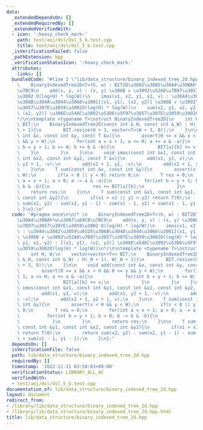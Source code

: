 ```yaml
---
data:
  _extendedDependsOn: []
  _extendedRequiredBy: []
  _extendedVerifiedWith:
  - icon: ':heavy_check_mark:'
    path: test/aoj/dsl/dsl_5_b.test.cpp
    title: test/aoj/dsl/dsl_5_b.test.cpp
  _isVerificationFailed: false
  _pathExtension: hpp
  _verificationStatusIcon: ':heavy_check_mark:'
  attributes:
    links: []
  bundledCode: "#line 2 \"lib/data_structure/binary_indexed_tree_2d.hpp\"\n\n/* \n\
    \    BinaryIndexedTree2D<T>(h, w) : BIT2D\u3092\u30B5\u30A4\u30BAh*w\u3067\u69CB\
    \u7BC9\n    add(x, y, v) : (x, y) \u306B v \u3092\u52A0\u7B97\u3057\u307E\u3059\
    \u3002 O(log(H) * log(W))\n    imos(x1, x2, y1, y2, v) : \u3044\u3082\u3059\u6CD5\
    \u306B\u304A\u3044\u3066\u3001[(x1, y1), (x2, y2)] \u306B v \u3092\u52A0\u7B97\
    \u3057\u307E\u3059\u3002O(log(H) * log(W))\n    sum(x1, y1, x2, y2) : [(x1, y1),\
    \ (x2, y2)] \u306E\u548C\u3092\u53D6\u5F97\u3057\u307E\u3059\u3002O(log(H) * log(W))\n\
    */\n\ntemplate <typename T>\nstruct BinaryIndexedTree2D{\n    int H, W;\n    vector<vector<T>>\
    \ BIT;\n    BinaryIndexedTree2D(const int &_H, const int &_W) : H(_H + 1), W(_W\
    \ + 1){\n        BIT.resize(H + 3, vector<T>(W + 3, 0));\n    }\n\n    void add(const\
    \ int &x, const int &y, const T &v){\n        assert(0 <= x && x < H && 0 <= y\
    \ && y < W);\n        for(int a = x + 1; a <= H; a += a & -a){\n            for(int\
    \ b = y + 1; b <= W; b += b & -b){\n                BIT[a][b] += v;\n        \
    \    }\n        }\n    }\n\n    void imos(const int &x1, const int &y1, const\
    \ int &x2, const int &y2, const T &v){\n        add(x1, y1, v);\n        add(x1,\
    \ y2 + 1, -v);\n        add(x2 + 1, y1, -v);\n        add(x2 + 1, y2 + 1, v);\n\
    \    }\n\n    T sum(const int &x, const int &y){\n        assert(x < H && y <\
    \ W);\n        if(x < 0 || y < 0) return 0;\n        T res = 0;\n        for(int\
    \ a = x + 1; a > 0; a -= a & -a){\n            for(int b = y + 1; b > 0; b -=\
    \ b & -b){\n                res += BIT[a][b];\n            }\n        }\n    \
    \    return res;\n    }\n\n    T sum(const int &x1, const int &y1, const int &x2,\
    \ const int &y2){\n        if(x1 > x2 || y1 > y2) return T(0);\n        return\
    \ sum(x2, y2) - sum(x2, y1 - 1) - sum(x1 - 1, y2) + sum(x1 - 1, y1 - 1);\n   \
    \ }\n};\n"
  code: "#pragma once\n\n/* \n    BinaryIndexedTree2D<T>(h, w) : BIT2D\u3092\u30B5\
    \u30A4\u30BAh*w\u3067\u69CB\u7BC9\n    add(x, y, v) : (x, y) \u306B v \u3092\u52A0\
    \u7B97\u3057\u307E\u3059\u3002 O(log(H) * log(W))\n    imos(x1, x2, y1, y2, v)\
    \ : \u3044\u3082\u3059\u6CD5\u306B\u304A\u3044\u3066\u3001[(x1, y1), (x2, y2)]\
    \ \u306B v \u3092\u52A0\u7B97\u3057\u307E\u3059\u3002O(log(H) * log(W))\n    sum(x1,\
    \ y1, x2, y2) : [(x1, y1), (x2, y2)] \u306E\u548C\u3092\u53D6\u5F97\u3057\u307E\
    \u3059\u3002O(log(H) * log(W))\n*/\n\ntemplate <typename T>\nstruct BinaryIndexedTree2D{\n\
    \    int H, W;\n    vector<vector<T>> BIT;\n    BinaryIndexedTree2D(const int\
    \ &_H, const int &_W) : H(_H + 1), W(_W + 1){\n        BIT.resize(H + 3, vector<T>(W\
    \ + 3, 0));\n    }\n\n    void add(const int &x, const int &y, const T &v){\n\
    \        assert(0 <= x && x < H && 0 <= y && y < W);\n        for(int a = x +\
    \ 1; a <= H; a += a & -a){\n            for(int b = y + 1; b <= W; b += b & -b){\n\
    \                BIT[a][b] += v;\n            }\n        }\n    }\n\n    void\
    \ imos(const int &x1, const int &y1, const int &x2, const int &y2, const T &v){\n\
    \        add(x1, y1, v);\n        add(x1, y2 + 1, -v);\n        add(x2 + 1, y1,\
    \ -v);\n        add(x2 + 1, y2 + 1, v);\n    }\n\n    T sum(const int &x, const\
    \ int &y){\n        assert(x < H && y < W);\n        if(x < 0 || y < 0) return\
    \ 0;\n        T res = 0;\n        for(int a = x + 1; a > 0; a -= a & -a){\n  \
    \          for(int b = y + 1; b > 0; b -= b & -b){\n                res += BIT[a][b];\n\
    \            }\n        }\n        return res;\n    }\n\n    T sum(const int &x1,\
    \ const int &y1, const int &x2, const int &y2){\n        if(x1 > x2 || y1 > y2)\
    \ return T(0);\n        return sum(x2, y2) - sum(x2, y1 - 1) - sum(x1 - 1, y2)\
    \ + sum(x1 - 1, y1 - 1);\n    }\n};"
  dependsOn: []
  isVerificationFile: false
  path: lib/data_structure/binary_indexed_tree_2d.hpp
  requiredBy: []
  timestamp: '2022-11-11 03:58:03+09:00'
  verificationStatus: LIBRARY_ALL_AC
  verifiedWith:
  - test/aoj/dsl/dsl_5_b.test.cpp
documentation_of: lib/data_structure/binary_indexed_tree_2d.hpp
layout: document
redirect_from:
- /library/lib/data_structure/binary_indexed_tree_2d.hpp
- /library/lib/data_structure/binary_indexed_tree_2d.hpp.html
title: lib/data_structure/binary_indexed_tree_2d.hpp
---
```

